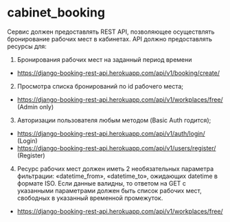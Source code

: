 # cabinet_booking

Сервис должен предоставлять REST API, позволяющее осуществлять бронирование рабочих мест в кабинетах. API должно предоставлять ресурсы для:
1. Бронирования рабочих мест на заданный период времени 
- https://django-booking-rest-api.herokuapp.com/api/v1/booking/create/
2. Просмотра списка бронирований по id рабочего места;
- https://django-booking-rest-api.herokuapp.com/api/v1/workplaces/free/ (Admin only)
3. Авторизации пользователя любым методом (Basic Auth годится);
- https://django-booking-rest-api.herokuapp.com/api/v1/auth/login/ (Login)
- https://django-booking-rest-api.herokuapp.com/api/v1/users/register/ (Register)
4. Ресурс рабочих мест должен иметь 2 необязательных параметра фильтрации: «datetime_from», «datetime_to», ожидающих datetime в формате ISO. Если данные валидны, то ответом на GET с указанными параметрами должен быть список рабочих мест, свободных в указанный временной промежуток. 
- https://django-booking-rest-api.herokuapp.com/api/v1/workplaces/free/

